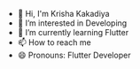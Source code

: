 - 👋 Hi, I'm Krisha Kakadiya
- 👀 I’m interested in Developing
- 🌱 I’m currently learning Flutter
- 📫 How to reach me 
- 😄 Pronouns: Flutter Developer

<!---
krishakakadiya/krishakakadiya is a ✨ special ✨ repository because its `README.md` (this file) appears on your GitHub profile.
You can click the Preview link to take a look at your changes.
--->
